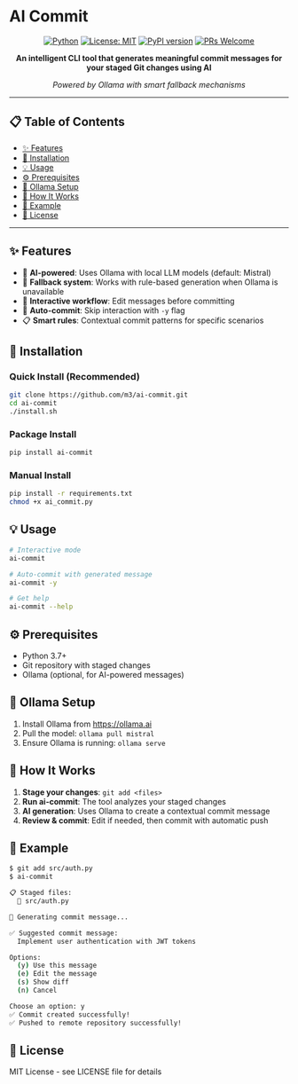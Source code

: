 # AI Commit

<div align="center">

[![Python](https://img.shields.io/badge/python-3.7+-blue.svg)](https://www.python.org/downloads/)
[![License: MIT](https://img.shields.io/badge/License-MIT-yellow.svg)](https://opensource.org/licenses/MIT)
[![PyPI version](https://badge.fury.io/py/ai-commit.svg)](https://badge.fury.io/py/ai-commit)
[![PRs Welcome](https://img.shields.io/badge/PRs-welcome-brightgreen.svg)](CONTRIBUTING.md)

**An intelligent CLI tool that generates meaningful commit messages for your staged Git changes using AI**

*Powered by Ollama with smart fallback mechanisms*

</div>

---

## 📋 Table of Contents

- [✨ Features](#-features)
- [🚀 Installation](#-installation)
- [💡 Usage](#-usage)
- [⚙️ Prerequisites](#️-prerequisites)
- [🤖 Ollama Setup](#-ollama-setup)
- [🔧 How It Works](#-how-it-works)
- [📖 Example](#-example)
- [📄 License](#-license)

---

## ✨ Features

- 🤖 **AI-powered**: Uses Ollama with local LLM models (default: Mistral)
- 🔄 **Fallback system**: Works with rule-based generation when Ollama is unavailable
- 📝 **Interactive workflow**: Edit messages before committing
- 🚀 **Auto-commit**: Skip interaction with `-y` flag
- 📋 **Smart rules**: Contextual commit patterns for specific scenarios

## 🚀 Installation

### Quick Install (Recommended)

```bash
git clone https://github.com/m3/ai-commit.git
cd ai-commit
./install.sh
```

### Package Install

```bash
pip install ai-commit
```

### Manual Install

```bash
pip install -r requirements.txt
chmod +x ai_commit.py
```

## 💡 Usage

```bash
# Interactive mode
ai-commit

# Auto-commit with generated message
ai-commit -y

# Get help
ai-commit --help
```

## ⚙️ Prerequisites

- Python 3.7+
- Git repository with staged changes
- Ollama (optional, for AI-powered messages)

## 🤖 Ollama Setup

1. Install Ollama from https://ollama.ai
2. Pull the model: `ollama pull mistral`
3. Ensure Ollama is running: `ollama serve`

## 🔧 How It Works

1. **Stage your changes**: `git add <files>`
2. **Run ai-commit**: The tool analyzes your staged changes
3. **AI generation**: Uses Ollama to create a contextual commit message
4. **Review & commit**: Edit if needed, then commit with automatic push

## 📖 Example

```bash
$ git add src/auth.py
$ ai-commit

📋 Staged files:
  📝 src/auth.py

🤖 Generating commit message...

✅ Suggested commit message:
  Implement user authentication with JWT tokens

Options:
  (y) Use this message
  (e) Edit the message
  (s) Show diff
  (n) Cancel

Choose an option: y
✅ Commit created successfully!
✅ Pushed to remote repository successfully!
```

## 📄 License

MIT License - see LICENSE file for details